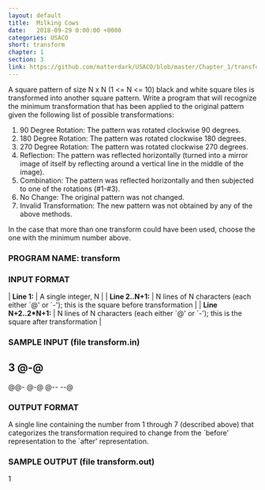 ```yaml
---
layout: default
title:  Milking Cows
date:   2018-09-29 0:00:00 +0000
categories: USACO
short: transform
chapter: 1
section: 3
link: https://github.com/matterdark/USACO/blob/master/Chapter_1/transform/transform.java
---
```



A square pattern of size N x N (1 <= N <= 10) black and white square tiles is transformed into another square pattern. Write a program that will recognize the minimum transformation that has been applied to the original pattern given the following list of possible transformations:

1. 90 Degree Rotation: The pattern was rotated clockwise 90 degrees.
2. 180 Degree Rotation: The pattern was rotated clockwise 180 degrees.
3. 270 Degree Rotation: The pattern was rotated clockwise 270 degrees.
4. Reflection: The pattern was reflected horizontally (turned into a mirror image of itself by reflecting around a vertical line in the middle of the image).
5. Combination: The pattern was reflected horizontally and then subjected to one of the rotations (#1-#3).
6. No Change: The original pattern was not changed.
7. Invalid Transformation: The new pattern was not obtained by any of the above methods.

In the case that more than one transform could have been used, choose the one with the minimum number above.

### PROGRAM NAME: transform

### INPUT FORMAT


| **Line 1:**           | A single integer, N                                                                          |
| **Line 2..N+1:**      | N lines of N characters (each either \`@' or \`-'); this is the square before transformation |
| **Line N+2..2\*N+1:** | N lines of N characters (each either \`@' or \`-'); this is the square after transformation  |

### SAMPLE INPUT (file transform.in)

3
@-@
---
@@-
@-@
@--
--@

### OUTPUT FORMAT

A single line containing the number from 1 through 7 (described above) that categorizes the transformation required to change from the \`before' representation to the \`after' representation.

### SAMPLE OUTPUT (file transform.out)

1